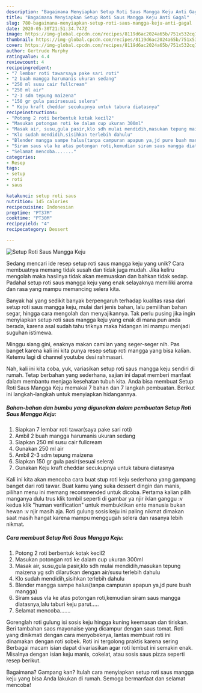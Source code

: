 ```yaml
---
description: "Bagaimana Menyiapkan Setup Roti Saus Mangga Keju Anti Gagal"
title: "Bagaimana Menyiapkan Setup Roti Saus Mangga Keju Anti Gagal"
slug: 780-bagaimana-menyiapkan-setup-roti-saus-mangga-keju-anti-gagal
date: 2020-05-30T21:51:34.747Z
image: https://img-global.cpcdn.com/recipes/8119d6ac2024a65b/751x532cq70/setup-roti-saus-mangga-keju-foto-resep-utama.jpg
thumbnail: https://img-global.cpcdn.com/recipes/8119d6ac2024a65b/751x532cq70/setup-roti-saus-mangga-keju-foto-resep-utama.jpg
cover: https://img-global.cpcdn.com/recipes/8119d6ac2024a65b/751x532cq70/setup-roti-saus-mangga-keju-foto-resep-utama.jpg
author: Gertrude Murphy
ratingvalue: 4.4
reviewcount: 4
recipeingredient:
- "7 lembar roti tawarsaya pake sari roti"
- "2 buah mangga harumanis ukuran sedang"
- "250 ml susu cair fullcream"
- "250 ml air"
- "2-3 sdm tepung maizena"
- "150 gr gula pasirsesuai selera"
- " Keju kraft cheddar secukupnya untuk tabura diatasnya"
recipeinstructions:
- "Potong 2 roti berbentuk kotak kecil2"
- "Masukan potongan roti ke dalam cup ukuran 300ml"
- "Masak air, susu,gula pasir,klo sdh mulai mendidih,masukan tepung maizena yg sdh dilarutkan dengan air/susu terlebih dahulu"
- "Klo sudah mendidih,sisihkan terlebih dahulu"
- "Blender mangga sampe halus(tanpa campuran apapun ya,jd pure buah mangga)"
- "Siram saus vla ke atas potongan roti,kemudian siram saus mangga diatasnya,lalu taburi keju parut....."
- "Selamat mencoba......."
categories:
- Resep
tags:
- setup
- roti
- saus

katakunci: setup roti saus 
nutrition: 145 calories
recipecuisine: Indonesian
preptime: "PT37M"
cooktime: "PT30M"
recipeyield: "4"
recipecategory: Dessert

---
```



![Setup Roti Saus Mangga Keju](https://img-global.cpcdn.com/recipes/8119d6ac2024a65b/751x532cq70/setup-roti-saus-mangga-keju-foto-resep-utama.jpg)

Sedang mencari ide resep setup roti saus mangga keju yang unik? Cara membuatnya memang tidak susah dan tidak juga mudah. Jika keliru mengolah maka hasilnya tidak akan memuaskan dan bahkan tidak sedap. Padahal setup roti saus mangga keju yang enak selayaknya memiliki aroma dan rasa yang mampu memancing selera kita.

Banyak hal yang sedikit banyak berpengaruh terhadap kualitas rasa dari setup roti saus mangga keju, mulai dari jenis bahan, lalu pemilihan bahan segar, hingga cara mengolah dan menyajikannya. Tak perlu pusing jika ingin menyiapkan setup roti saus mangga keju yang enak di mana pun anda berada, karena asal sudah tahu triknya maka hidangan ini mampu menjadi suguhan istimewa.

Minggu siang gini, enaknya makan camilan yang seger-seger nih. Pas banget karena kali ini kita punya resep setup roti mangga yang bisa kalian. Ketemu lagi di channel youtube desi rahmasari.


Nah, kali ini kita coba, yuk, variasikan setup roti saus mangga keju sendiri di rumah. Tetap berbahan yang sederhana, sajian ini dapat memberi manfaat dalam membantu menjaga kesehatan tubuh kita. Anda bisa membuat Setup Roti Saus Mangga Keju memakai 7 bahan dan 7 langkah pembuatan. Berikut ini langkah-langkah untuk menyiapkan hidangannya.

<!--inarticleads1-->

##### Bahan-bahan dan bumbu yang digunakan dalam pembuatan Setup Roti Saus Mangga Keju:

1. Siapkan 7 lembar roti tawar(saya pake sari roti)
1. Ambil 2 buah mangga harumanis ukuran sedang
1. Siapkan 250 ml susu cair fullcream
1. Gunakan 250 ml air
1. Ambil 2-3 sdm tepung maizena
1. Siapkan 150 gr gula pasir(sesuai selera)
1. Gunakan  Keju kraft cheddar secukupnya untuk tabura diatasnya


Kali ini kita akan mencoba cara buat stup roti keju sederhana yang gampang banget dari roti tawar. Buat kamu yang suka dessert dingin dan manis, pilihan menu ini memang recommended untuk dicoba. Pertama kalian pilih manganya dulu trus klik tombil seperti di gambar ya njir iklan ganggu :v kedua klik &#34;human verification&#34; untuk membuktikan ente manusia bukan hewan :v njir masih aja. Roti gulung sosis keju ini paling nikmat dimakan saat masih hangat karena mampu menggugah selera dan rasanya lebih nikmat. 

<!--inarticleads2-->

##### Cara membuat Setup Roti Saus Mangga Keju:

1. Potong 2 roti berbentuk kotak kecil2
1. Masukan potongan roti ke dalam cup ukuran 300ml
1. Masak air, susu,gula pasir,klo sdh mulai mendidih,masukan tepung maizena yg sdh dilarutkan dengan air/susu terlebih dahulu
1. Klo sudah mendidih,sisihkan terlebih dahulu
1. Blender mangga sampe halus(tanpa campuran apapun ya,jd pure buah mangga)
1. Siram saus vla ke atas potongan roti,kemudian siram saus mangga diatasnya,lalu taburi keju parut.....
1. Selamat mencoba.......


Gorenglah roti gulung isi sosis keju hingga kuning keemasan dan tiriskan. Beri tambahan saos mayonaise yang dicampur dengan saus tomat. Roti yang dinikmati dengan cara menyobeknya, lantas membuat roti ini dinamakan dengan roti sobek. Roti ini tergolong praktis karena sering Berbagai macam isian dapat divariasikan agar roti lembut ini semakin enak. Misalnya dengan isian keju manis, cokelat, atau sosis saus pizza seperti resep berikut. 

Bagaimana? Gampang kan? Itulah cara menyiapkan setup roti saus mangga keju yang bisa Anda lakukan di rumah. Semoga bermanfaat dan selamat mencoba!
